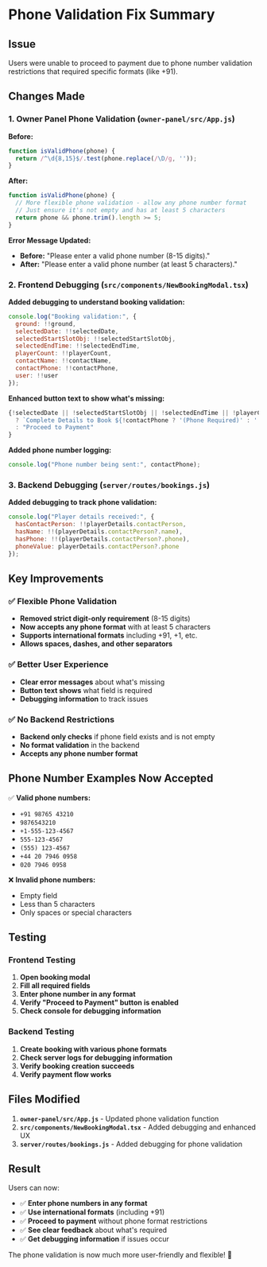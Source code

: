 # Phone Validation Fix Summary

## Issue
Users were unable to proceed to payment due to phone number validation restrictions that required specific formats (like +91).

## Changes Made

### 1. **Owner Panel Phone Validation** (`owner-panel/src/App.js`)
**Before:**
```javascript
function isValidPhone(phone) {
  return /^\d{8,15}$/.test(phone.replace(/\D/g, ''));
}
```

**After:**
```javascript
function isValidPhone(phone) {
  // More flexible phone validation - allow any phone number format
  // Just ensure it's not empty and has at least 5 characters
  return phone && phone.trim().length >= 5;
}
```

**Error Message Updated:**
- **Before:** "Please enter a valid phone number (8-15 digits)."
- **After:** "Please enter a valid phone number (at least 5 characters)."

### 2. **Frontend Debugging** (`src/components/NewBookingModal.tsx`)
**Added debugging to understand booking validation:**
```javascript
console.log("Booking validation:", {
  ground: !!ground,
  selectedDate: !!selectedDate,
  selectedStartSlotObj: !!selectedStartSlotObj,
  selectedEndTime: !!selectedEndTime,
  playerCount: !!playerCount,
  contactName: !!contactName,
  contactPhone: !!contactPhone,
  user: !!user
});
```

**Enhanced button text to show what's missing:**
```javascript
{!selectedDate || !selectedStartSlotObj || !selectedEndTime || !playerCount || !contactName || !contactPhone 
  ? `Complete Details to Book ${!contactPhone ? '(Phone Required)' : ''}` 
  : "Proceed to Payment"
}
```

**Added phone number logging:**
```javascript
console.log("Phone number being sent:", contactPhone);
```

### 3. **Backend Debugging** (`server/routes/bookings.js`)
**Added debugging to track phone validation:**
```javascript
console.log("Player details received:", {
  hasContactPerson: !!playerDetails.contactPerson,
  hasName: !!(playerDetails.contactPerson?.name),
  hasPhone: !!(playerDetails.contactPerson?.phone),
  phoneValue: playerDetails.contactPerson?.phone
});
```

## Key Improvements

### ✅ **Flexible Phone Validation**
- **Removed strict digit-only requirement** (8-15 digits)
- **Now accepts any phone format** with at least 5 characters
- **Supports international formats** including +91, +1, etc.
- **Allows spaces, dashes, and other separators**

### ✅ **Better User Experience**
- **Clear error messages** about what's missing
- **Button text shows** what field is required
- **Debugging information** to track issues

### ✅ **No Backend Restrictions**
- **Backend only checks** if phone field exists and is not empty
- **No format validation** in the backend
- **Accepts any phone number format**

## Phone Number Examples Now Accepted

✅ **Valid phone numbers:**
- `+91 98765 43210`
- `9876543210`
- `+1-555-123-4567`
- `555-123-4567`
- `(555) 123-4567`
- `+44 20 7946 0958`
- `020 7946 0958`

❌ **Invalid phone numbers:**
- Empty field
- Less than 5 characters
- Only spaces or special characters

## Testing

### Frontend Testing
1. **Open booking modal**
2. **Fill all required fields**
3. **Enter phone number in any format**
4. **Verify "Proceed to Payment" button is enabled**
5. **Check console for debugging information**

### Backend Testing
1. **Create booking with various phone formats**
2. **Check server logs for debugging information**
3. **Verify booking creation succeeds**
4. **Verify payment flow works**

## Files Modified

1. **`owner-panel/src/App.js`** - Updated phone validation function
2. **`src/components/NewBookingModal.tsx`** - Added debugging and enhanced UX
3. **`server/routes/bookings.js`** - Added debugging for phone validation

## Result

Users can now:
- ✅ **Enter phone numbers in any format**
- ✅ **Use international formats** (including +91)
- ✅ **Proceed to payment** without phone format restrictions
- ✅ **See clear feedback** about what's required
- ✅ **Get debugging information** if issues occur

The phone validation is now much more user-friendly and flexible! 🚀
